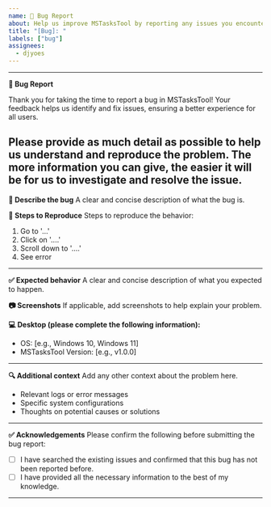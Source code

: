 ```yaml
---
name: 🐞 Bug Report
about: Help us improve MSTasksTool by reporting any issues you encounter.
title: "[Bug]: "
labels: ["bug"]
assignees:
  - djyoes
---
```


---
**🐞 Bug Report**

Thank you for taking the time to report a bug in MSTasksTool! Your feedback helps us identify and fix issues, ensuring a better experience for all users.

Please provide as much detail as possible to help us understand and reproduce the problem. The more information you can give, the easier it will be for us to investigate and resolve the issue.
---

**📝 Describe the bug**
A clear and concise description of what the bug is.

**🔄 Steps to Reproduce**
Steps to reproduce the behavior:
1. Go to '...'
2. Click on '....'
3. Scroll down to '....'
4. See error
---

**✅ Expected behavior**
A clear and concise description of what you expected to happen.

**📷 Screenshots**
If applicable, add screenshots to help explain your problem.


**💻 Desktop (please complete the following information):**
 - OS: [e.g., Windows 10, Windows 11]
 - MSTasksTool Version: [e.g., v1.0.0]
---

**🔍 Additional context**
Add any other context about the problem here.
- Relevant logs or error messages
- Specific system configurations
- Thoughts on potential causes or solutions
---

**✅ Acknowledgements**
Please confirm the following before submitting the bug report:
- [ ] I have searched the existing issues and confirmed that this bug has not been reported before.
- [ ] I have provided all the necessary information to the best of my knowledge.
---
